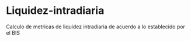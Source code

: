 # Liquidez-intradiaria
Calculo de metricas de liquidez intradiaria de acuerdo a lo establecido por el BIS
